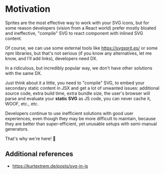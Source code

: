 # Motivation

Sprites are the most effective way to work with your SVG icons,
but for some reason developers (vision from a React world) prefer
mostly bloated and ineffective, "compile" SVG to react component with inlined SVG content.

Of course, we can use some external tools like https://svgsprit.es/ or some npm libraries,
but that's not serious (if you know any alternatives, let me know, and I'll add links), developers need DX.

In a ridiculous, but incredibly popular way, we don't have other solutions with the same DX.

Just think about it a little, you need to "compile" SVG, to embed your secondary static content in JSX
and get a lot of unwanted issues: additional source code, extra build time, extra bundle size,
the user's browser will parse and evaluate your **static SVG** as JS code,
you can never cache it, WOOF, etc., etc.

Developers continue to use inefficient solutions with good user experiences, even though they may be more difficult to maintain,
because they are better than super-efficient, yet unusable setups with semi-manual generators.

That's why we're here! 🥳

## Additional references

- https://kurtextrem.de/posts/svg-in-js
